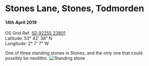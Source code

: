 # Stones Lane, Stones, Todmorden
#### 14th April 2019  
OS Grid Ref: [SD 92255 23801](https://osmaps.ordnancesurvey.co.uk/53.71058,-2.11881,18/pin)  
Latitude: 53° 42' 38" N  
Longitude: 2° 7' 7" W

One of three standing stones in Stones, and the only one that could possibly be neolithic.
![Standing stone](stones_lane_stone.jpg)   
